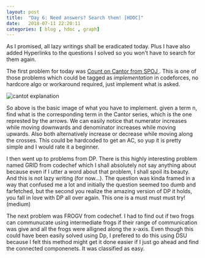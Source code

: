 ```yaml
---
layout: post
title:  "Day 6: Need answers? Search them! [HDOC]"
date:   2018-07-11 22:20:11
categories: [ blog , hdoc , graph]
---
```


<style>
    table,tr,td,th{
        border:1px solid black;
        margin: auto;
        padding:3px;
        text-align:center;
    }
</style>

As I promised, all lazy writings shall be eradicated today. Plus I have also added Hyperlinks to the questions I solved so you won't have to search for them again.

The first problem for today was <a href="https://www.spoj.com/problems/CANTON/" target="_blank"> Count on Cantor from SPOJ </a>. This is one of those problems which could be tagged as <i>implementation</i> in codeforces, no hardcore algo or workaround required, just implement what is asked. 

<img src="https://upload.wikimedia.org/wikipedia/commons/thumb/8/85/Diagonal_argument.svg/429px-Diagonal_argument.svg.png" alt="cantot explanation">

So above is the basic image of what you have to implement. given a term n, find what is the corresponding term in the Cantor series, which is the one represted by the arrows. We can easily notice that numerator increases while moving downwards and denominator increases while moving upwards. Also both alternatively increase or decrease while moving along the crosses. This could be hardcoded to get an AC, so yup it is pretty simple and I would rate it a beginner.

I then went up to problems from DP. There is this highly interesting problem named GRID from codechef which I shall absolutely not say anything about because even if I utter a word about that problem, I shall spoil its beauty. And this is not lazy writing (for now...). The question was kinda framed in a way that confused me a lot and initially the question seemed too dumb and farfetched, but the second you realize the amazing version of DP it holds, you fall in love with DP all over again. This one is a must must must try! (medium)

The next problem was FROGV from codechef. I had to find out if two frogs can communucate using intermediate frogs if their range of communication was give and all the frogs were alligned along the x-axis. Even though this could have been easily solved using Dp, I prefered to do this using DSU because I felt this method might get it done easier if I just go ahead and find the connected componenets. It was classified as easy.
